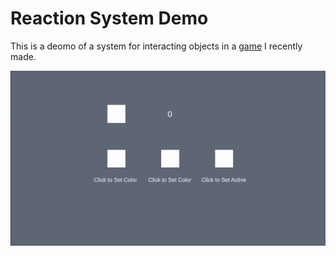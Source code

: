 # Reaction System Demo

This is a deomo of a system for interacting objects in a [game](https://willakelin.itch.io/fruit-am-i) I recently made.

![demo](demo.gif)
